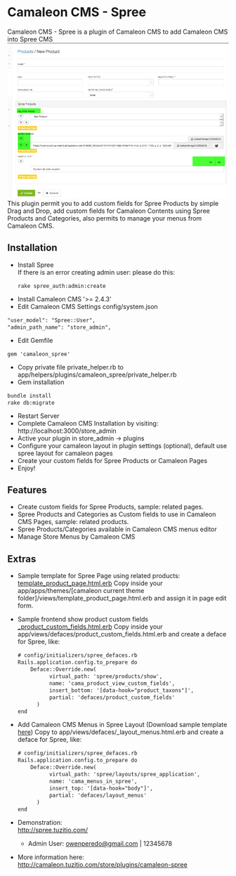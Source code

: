 # Camaleon CMS - Spree 
Camaleon CMS - Spree is a plugin of Camaleon CMS to add Camaleon CMS into Spree CMS
![](screenshot.png)
This plugin permit you to add custom fields for Spree Products by simple Drag and Drop, add custom fields for Camaleon Contents using Spree Products and Categories, also permits to manage your menus from Camaleon CMS.
## Installation
* Install Spree   
    If there is an error creating admin user: please do this:
    ```
    rake spree_auth:admin:create
    ```
* Install Camaleon CMS '>= 2.4.3'
* Edit Camaleon CMS Settings config/system.json
 ```
 "user_model": "Spree::User",
 "admin_path_name": "store_admin",
 ```
* Edit Gemfile
```
gem 'camaleon_spree'
```
* Copy private file private_helper.rb to app/helpers/plugins/camaleon_spree/private_helper.rb
* Gem installation
```
bundle install
rake db:migrate
```
* Restart Server
* Complete Camaleon CMS Installation by visiting: http://localhost:3000/store_admin
* Active your plugin in store_admin -> plugins
* Configure your camaleon layout in plugin settings (optional), default use spree layout for camaleon pages
* Create your custom fields for Spree Products or Camaleon Pages
* Enjoy!

## Features
* Create custom fields for Spree Products, sample: related pages.
* Spree Products and Categories as Custom fields to use in Camaleon CMS Pages, sample: related products.
* Spree Products/Categories available in Camaleon CMS menus editor
* Manage Store Menus by Camaleon CMS

## Extras
* Sample template for Spree Page using related products: [template_product_page.html.erb](app/views/plugins/camaleon_spree/examples/template_product_page.html.erb)
  Copy inside your app/apps/themes/[camaleon current theme folder]/views/template_product_page.html.erb and assign it in page edit form.
* Sample frontend show product custom fields [_product_custom_fields.html.erb](app/views/plugins/camaleon_spree/examples/_product_custom_fields.html.erb)
  Copy inside your app/views/defaces/product_custom_fields.html.erb and create a deface for Spree, like:    
  ```
  # config/initializers/spree_defaces.rb
  Rails.application.config.to_prepare do
      Deface::Override.new(
            virtual_path: 'spree/products/show',
            name: 'cama_product_view_custom_fields',
            insert_bottom: '[data-hook="product_taxons"]',
            partial: 'defaces/product_custom_fields'
        )
  end
  ```
* Add Camaleon CMS Menus in Spree Layout (Download sample template [here](app/views/plugins/camaleon_spree/examples/_layout_menus.html.erb))
  Copy to app/views/defaces/_layout_menus.html.erb and create a deface for Spree, like:
  ```
  # config/initializers/spree_defaces.rb
  Rails.application.config.to_prepare do
      Deface::Override.new(
            virtual_path: 'spree/layouts/spree_application',
            name: 'cama_menus_in_spree',
            insert_top: '[data-hook="body"]',
            partial: 'defaces/layout_menus'
        )
  end  
  ```
* Demonstration:    
http://spree.tuzitio.com/   
    - Admin User: owenperedo@gmail.com | 12345678
        
* More information here:   
http://camaleon.tuzitio.com/store/plugins/camaleon-spree